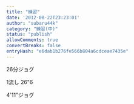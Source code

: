 ```yaml
---
title: "練習"
date: '2012-08-22T23:23:01'
author: "subaru44k"
category: "練習(中)"
status: "publish"
allowComments: true
convertBreaks: false
entryHash: "e6dab1b276fe566b804a6cdceae7435e"
---
```

26分ジョグ

1流し
26"6

4'11"ジョグ
